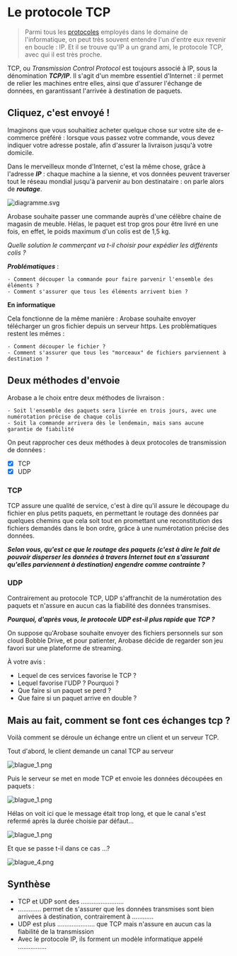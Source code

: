# Le protocole TCP

> Parmi tous les [protocoles](../definition/PROTOCOLE.md) employés dans le domaine de l'informatique, on peut très souvent entendre l'un d'entre eux revenir en boucle : IP. Et il se trouve qu'IP a un grand ami, le protocole TCP, avec qui il est très proche.

TCP, ou *Transmission Control Protocol* est toujours associé à IP, sous la dénomination *__TCP/IP__*. Il s'agit d'un membre essentiel d'Internet : il permet de relier les machines entre elles, ainsi que d'assurer l'échange de données, en garantissant l'arrivée à destination de paquets.

## Cliquez, c'est envoyé !

Imaginons que vous souhaitiez acheter quelque chose sur votre site de e-commerce préféré : lorsque vous passez votre commande, vous devez indiquer votre adresse postale, afin d'assurer la livraison jusqu'à votre domicile.

Dans le merveilleux monde d'Internet, c'est la même chose, grâce à l'adresse *__IP__* : chaque machine a la sienne, et vos données peuvent traverser tout le réseau mondial jusqu'à parvenir au bon destinataire : on parle alors de *__routage__*.

![diagramme.svg](assets/diagramme.svg)

Arobase souhaite passer une commande auprès d'une célèbre chaine de magasin de meuble. Hélas, le paquet est trop gros pour être livré en une fois, en effet, le poids maximum d'un colis est de 1,5 kg.

*Quelle solution le commerçant va t-il choisir pour expédier les différents colis ?*

*__Problématiques__* :

    - Comment découper la commande pour faire parvenir l'ensemble des éléments ?
    - Comment s'assurer que tous les éléments arrivent bien ?

__En informatique__

Cela fonctionne de la même manière : Arobase souhaite envoyer télécharger un gros fichier depuis un serveur https. Les problèmatiques restent les mêmes : 

    - Comment découper le fichier ?
    - Comment s'assurer que tous les "morceaux" de fichiers parviennent à destination ?


## Deux méthodes d'envoie

Arobase a le choix entre deux méthodes de livraison :

    - Soit l'ensemble des paquets sera livrée en trois jours, avec une numérotation précise de chaque colis
    - Soit la commande arrivera dès le lendemain, mais sans aucune garantie de fiabilité

On peut rapprocher ces deux méthodes à deux protocoles de transmission de données :

- [x] TCP
- [x] UDP

### TCP

TCP assure une qualité de service, c'est à dire qu'il assure le découpage du fichier en plus petits paquets, en permettant le routage des données par quelques chemins que cela soit tout en promettant une reconstitution des fichiers demandés dans le bon ordre, grâce à une numérotation précise des données.

*__Selon vous, qu'est ce que le routage des paquets (c'est à dire le fait de pouvoir disperser les données à travers Internet tout en s'assurant qu'elles parviennent à destination) engendre comme contrainte ?__*

### UDP

Contrairement au protocole TCP, UDP s'affranchit de la numérotation des paquets et n'assure en aucun cas la fiabilité des données transmises.

*__Pourquoi, d'après vous, le protocole UDP est-il plus rapide que TCP ?__*

On suppose qu'Arobase souhaite envoyer des fichiers personnels sur son cloud Bobble Drive, et pour patienter, Arobase décide de regarder son jeu favori sur une plateforme de streaming.

À votre avis :

- Lequel de ces services favorise le TCP ?
- Lequel favorise l'UDP ? Pourquoi ?
- Que faire si un paquet se perd ?
- Que faire si un paquet arrive en double ?

## Mais au fait, comment se font ces échanges tcp ?

Voilà comment se déroule un échange entre un client et un serveur TCP.

Tout d'abord, le client demande un canal TCP au serveur

![blague_1.png](assets/blague_1.png)

Puis le serveur se met en mode TCP et envoie les données découpées en paquets :

![blague_1.png](assets/blague_2.png)

Hélas on voit ici que le message était trop long, et que le canal s'est refermé après la durée  choisie par défaut...

![blague_1.png](assets/blague_3.png)

Et que se passe t-il dans ce cas ...?

![blague_4.png](assets/blague_4.png)

## Synthèse

- TCP et UDP sont des ........................
- ............. permet de s'assurer que les données transmises sont bien arrivées à destination, contrairement à ............
- UDP est plus ..................... que TCP mais n'assure en aucun cas la fiabilité de la transmission
- Avec le protocole IP, ils forment un modèle informatique appelé ................
